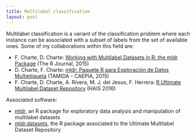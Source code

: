 ```yaml
---
title: Multilabel classification
layout: post
---
```


Multilabel classification is a variant of the classification problem where each instance can be associated with a subset of labels from the set of available ones. Some of my collaborations within this field are:

* F. Charte, D. Charte: [Working with Multilabel Datasets in R: the mldr Package](https://journal.r-project.org/archive/2015-2/charte-charte.pdf) (The R Journal, 2015)
* D. Charte, F. Charte: [mldr: Paquete R para Exploración de Datos Multietiqueta](http://simd.albacete.org/actascaepia15/papers/00695.pdf) (TAMIDA - CAEPIA, 2015)
* F. Charte, D. Charte, A. Rivera, M. J. del Jesus, F. Herrera: [R Ultimate Multilabel Dataset Repository](http://link.springer.com/chapter/10.1007/978-3-319-32034-2_41) (HAIS 2016)

Associated software:

* [mldr](https://github.com/fcharte/mldr), an R package for exploratory data analysis and manipulation of multilabel datasets
* [mldr.datasets](https://github.com/fcharte/mldr.datasets/), the R package associated to the Ultimate Multilabel Dataset Repository
